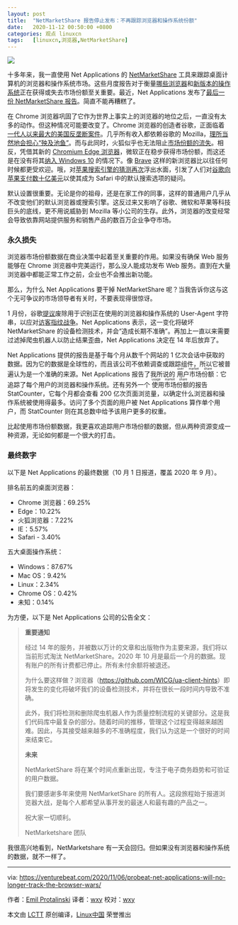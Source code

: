 ```yaml
---
layout: post
title:	"NetMarketShare 报告停止发布：不再跟踪浏览器和操作系统份额"
date:	2020-11-12 00:50:00 +0800 
categories:	观点 linuxcn 
tags:	[linuxcn,浏览器,NetMarketShare]
---
```



![](/Asserts/Images//attachment/album/202011/11/091614eorzri48ik5izjkj.png)


十多年来，我一直使用 Net Applications 的 [NetMarketShare](https://www.netmarketshare.com/) 工具来跟踪桌面计算机的浏览器和操作系统市场。这些月度报告对于衡量[哪些浏览器](https://venturebeat.com/2015/05/01/chrome-passes-25-market-share-ie-and-firefox-slip/)和[新版本的操作系统](https://venturebeat.com/2019/09/01/net-applications-windows-10-windows-7-market-share/)正在获得或失去市场份额至关重要。最近，Net Applications 发布了[最后一份 NetMarketShare 报告](https://www.netmarketshare.com/?options=%7B%22filter%22%3A%7B%22%24and%22%3A%5B%7B%22deviceType%22%3A%7B%22%24in%22%3A%5B%22Desktop%2Flaptop%22%5D%7D%7D%5D%7D%2C%22dateLabel%22%3A%22Custom%22%2C%22attributes%22%3A%22share%22%2C%22group%22%3A%22browser%22%2C%22sort%22%3A%7B%22share%22%3A-1%7D%2C%22id%22%3A%22browsersDesktop%22%2C%22dateInterval%22%3A%22Monthly%22%2C%22dateStart%22%3A%222020-10%22%2C%22dateEnd%22%3A%222020-10%22%2C%22segments%22%3A%22-1000%22%7D)。简直不能再糟糕了。


在 Chrome 浏览器巩固了它作为世界上事实上的浏览器的地位之后，一直没有太多的动作。但这种情况可能要改变了。Chrome 浏览器的创造者谷歌，正面临着[一代人以来最大的美国反垄断案件](https://venturebeat.com/2020/10/20/u-s-department-of-justice-files-antitrust-lawsuit-against-google/)。几乎所有收入都依赖谷歌的 Mozilla，[理所当然地会担心“殃及池鱼”](https://venturebeat.com/2020/10/21/mozilla-rightly-fears-collateral-damage-in-google-antitrust-case/)。而与此同时，火狐似乎也无法阻止[市场份额的流失](https://venturebeat.com/2014/11/04/firefox-cant-seem-to-stop-bleeding-market-share/)。相反，凭借其新的 [Chromium Edge 浏览器](https://venturebeat.com/2020/01/15/microsoft-launches-chromium-edge-for-windows-7-windows-8-windows-10-and-macos/)，微软正在稳步获得市场份额，而这还是在没有将其[纳入 Windows 10](https://venturebeat.com/2020/10/20/microsoft-windows-10-october-2020-update-chromium-edge/) 的情况下。像 [Brave](https://venturebeat.com/2019/11/13/ad-blocking-browser-brave-launches-out-of-beta/) 这样的新浏览器比以往任何时候都更受欢迎。哦，对[苹果搜索引擎的猜测](https://venturebeat.com/2008/11/13/apples-search-engine-its-probably-not-what-youre-thinking/)[再次](https://www.ft.com/content/fd311801-e863-41fe-82cf-3d98c4c47e26)浮出水面，引发了人们对[谷歌向苹果支付数十亿美元](https://venturebeat.com/2018/11/19/apple-ceo-tim-cook-defends-google-search-deal-but-expects-new-privacy-law/)以使其成为 Safari 中的默认搜索选项的疑问。


默认设置很重要。无论是你的祖母，还是在家工作的同事，这样的普通用户几乎从不改变他们的默认浏览器或搜索引擎。这反过来又影响了谷歌、微软和苹果等科技巨头的底线，更不用说威胁到 Mozilla 等小公司的生存。此外，浏览器的改变经常会导致依靠网站提供服务和销售产品的数百万企业争夺市场。


### 永久损失


浏览器市场份额数据在商业决策中起着至关重要的作用。如果没有确保 Web 服务能够在 Chrome 浏览器中完美运行，那么没人能成功发布 Web 服务。直到在大量浏览器中都能正常工作之前，企业也不会推出新功能。


那么，为什么 Net Applications 要干掉 NetMarketShare 呢？当我告诉你这与这个无可争议的市场领导者有关时，不要表现得很惊讶。


1 月份，谷歌[提议](https://github.com/WICG/ua-client-hints)废除用于识别正在使用的浏览器和操作系统的 User-Agent 字符串，以应对[访客指纹战争](https://venturebeat.com/2019/05/07/google-promises-to-block-cross-site-cookies-and-fingerprinting-in-chrome-announces-ads-transparency-extension/)。Net Applications 表示，这一变化将破坏 NetMarketShare 的设备检测技术，并会“造成长期不准确”。再加上一直以来需要过滤掉爬虫机器人以防止结果歪曲，Net Applications 决定在 14 年后放弃了。


Net Applications 提供的报告是基于每个月从数千个网站的 1 亿次会话中获取的数据。因为它的数据是全球性的，而且该公司不依赖调查或跟踪组件，所以它被普遍认为是一个准确的来源。Net Applications 报告了我所说的<ruby> 用户市场份额 <rp>  （ </rp> <rt>  user market share </rt> <rp>  ） </rp></ruby>：它追踪了每个用户的浏览器和操作系统。还有另外一个<ruby> 使用市场份额 <rp>  （ </rp> <rt>  usage market share </rt> <rp>  ） </rp></ruby>的报告 StatCounter，它每个月都会查看 200 亿次页面浏览量，以确定什么浏览器和操作系统被使用得最多。访问了多个页面的用户被 Net Applications 算作单个用户，而 StatCounter 则在其总数中给予该用户更多的权重。


比起使用市场份额数据，我更喜欢追踪用户市场份额的数据，但从两种资源变成一种资源，无论如何都是一个很大的打击。


### 最终数字


以下是 Net Applications 的最终数据（10 月 1 日报道，覆盖 2020 年 9 月）。


排名前五的桌面浏览器：


* Chrome 浏览器：69.25%
* Edge：10.22%
* 火狐浏览器：7.22%
* IE：5.57%
* Safari - 3.40%


五大桌面操作系统：


* Windows：87.67%
* Mac OS：9.42%
* Linux：2.34%
* Chrome OS：0.42%
* 未知：0.14%


为方便，以下是 Net Applications 公司的公告全文：



> 
> **重要通知**
> 
> 
> 经过 14 年的服务，并被数以万计的文章和出版物作为主要来源，我们将以当前形式淘汰 NetMarketShare。2020 年 10 月是最后一个月的数据。现有账户的所有计费都已停止。所有未付余额将被退还。
> 
> 
> 为什么要这样做？浏览器（<https://github.com/WICG/ua-client-hints>）即将发生的变化将破坏我们的设备检测技术，并将在很长一段时间内导致不准确。
> 
> 
> 此外，我们将检测和删除爬虫机器人作为质量控制流程的关键部分。这是我们代码库中最复杂的部分。随着时间的推移，管理这个过程变得越来越困难。因此，与其接受越来越多的不准确程度，我们认为这是一个很好的时间来结束它。
> 
> 
> **未来**
> 
> 
> NetMarketShare 将在某个时间点重新出现，专注于电子商务趋势和可验证的用户数据。
> 
> 
> 我们要感谢多年来使用 NetMarketShare 的所有人。这段旅程始于报道浏览器大战，是每个人都希望从事开发的最迷人和最有趣的产品之一。
> 
> 
> 祝大家一切顺利。
> 
> 
> NetMarketshare 团队
> 
> 
> 


我很高兴地看到，NetMarketshare 有一天会回归。但如果没有浏览器和操作系统的数据，就不一样了。




---


via: <https://venturebeat.com/2020/11/06/probeat-net-applications-will-no-longer-track-the-browser-wars/>


作者：[Emil Protalinski](https://venturebeat.com/author/emil-protalinski/ "Posts by Emil Protalinski") 译者：[wxy](https://github.com/wxy) 校对：[wxy](https://github.com/wxy)


本文由 [LCTT](https://github.com/LCTT/TranslateProject) 原创编译，[Linux中国](/article-12810-1.html) 荣誉推出
